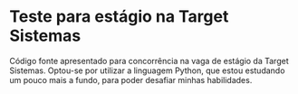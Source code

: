 # Teste para estágio na Target Sistemas

Código fonte apresentado para concorrência na vaga de estágio da Target Sistemas.
Optou-se por utilizar a linguagem Python, que estou estudando um pouco mais a fundo, para poder desafiar minhas habilidades.
